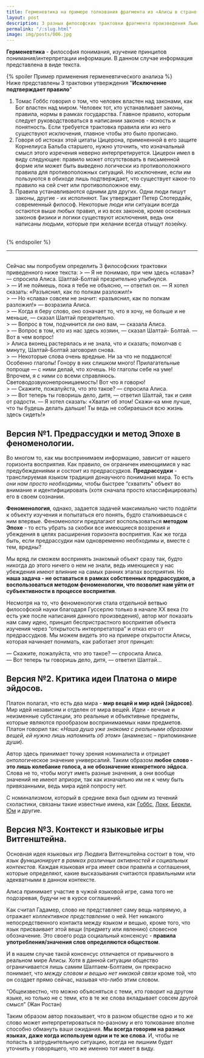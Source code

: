 ```yaml
---
title: Герменевтика на примере толкования фрагмента из «Алисы в стране чудес»
layout: post
description: 3 разных философских трактовки фрагмента произведения Льюиса Кэрролла
permalink: "/:slug.html"
image: img/posts/006.jpg
---
```


**Герменевтика** - философия понимания, изучение принципов понимания/интерпретации информации. В данном случае информация представлена в виде текста.

{% spoiler Пример применения герменевтического анализа %}
<br>
Ниже представлены 3 трактовки утверждения "**Исключение подтверждает правило**"
1. Томас Гоббс говорил о том, что человек властен над законами, как Бог властен над миром. Человек тот, кто устанавливает законы, правила, нормы в рамках государства. Главное правило, которым следует руководствоваться в написании законов - ясность и понятность. Если требуется трактовка правила или из него существуют исключения, главное чтобы это было прописано.
2. Говоря об истоках этой цитаты Цицерона, примененной в его защите Корнелиуса Бальба старшего, нужно уточнить, что изначальный смысл этого изречения неверно интерпретируется. Цицерон имел в виду следующее: правило может отсутствовать в письменной форме или может быть выведено логически из противоположного правила для противоположных ситуаций. Но исключение, если им пользуются в обиходе лишь подтверждает, что существует какое-то правило на сей счет или противоположное ему.
3. Правила устанавливаются одними для других. Одни люди пишут законы, другие - их исполняют. Так утверждает Петер Слотердайк, современный философ. Некоторые люди или ситуации всегда остаются выше любых правил, и из всех законов, кроме основных законов физики и логики существуют исключения, ведь они написаны людьми, которые при желании всегда отыщут лозейку.
<br>
{% endspoiler %}
<br>

---
<br>
Сейчас мы попробуем определить 3 философских трактовки приведенного ниже текста:
> — Я не понимаю, при чем здесь «слава»? — спросила Алиса. Шалтай-Болтай презрительно улыбнулся.<br>
> — И не поймешь, пока я тебе не объясню, — ответил он. — Я хотел сказать: «Разъяснил, как по полкам разложил!»<br>
> — Но «слава» совсем не значит: «разъяснил, как по полкам разложил!» — возразила Алиса.<br>
> — Когда я беру слово, оно означает то, что я хочу, не больше и не меньше, — сказал Шалтай презрительно.<br>
> — Вопрос в том, подчинится ли оно вам, — сказала Алиса.<br>
> — Вопрос в том, кто из нас здесь хозяин, — сказал Шалтай- Болтай. — Вот в чем вопрос!<br>
> Алиса вконец растерялась и не знала, что и сказать; помолчав с минуту, Шалтай-Болтай заговорил снова.<br>
> — Некоторые слова очень вредные. Ни за что не поддаются! Особенно глаголы! Гонору в них слишком много! Прилагательные попроще — с ними делай, что хочешь. Но глаголы себе на уме! Впрочем, я с ними со всеми справляюсь. Световодозвуконепроницаемость! Вот что я говорю!<br>
> — Скажите, пожалуйста, что это такое? — спросила Алиса.<br>
> — Вот теперь ты говоришь дело, дитя, — ответил Шалтай, так и сияя от радости. — Я хотел сказать: «Хватит об этом! Скажи-ка мне лучше, что ты будешь делать дальше! Ты ведь не собираешься всю жизнь здесь сидеть!»
  

## Версия №1. Предрассудки и метод Эпохе в феноменологии.

Во многом то, как мы воспринимаем информацию, зависит от нашего горизонта восприятия. Как правило, он ограничен имеющимися у нас предубеждениями и состоит из предрассудков. **Предрассудки** - транслируемая языком традиция донаучного понимания мира. То есть *они нам просто необходимы*, чтобы быстрее “схватить” объект во внимание и идентифицировать (хотя сначала просто классифицировать) его в своем сознании.

**Феноменология**, однако, задается задачей максимально чисто подойти к объекту изучения и попытаться его понять, будто сталкиваешься с ним впервые. Феноменологи предлагают воспользоваться **методом Эпохе** - то есть убрать за скобки все имеющиеся воззрения и убеждения в целях расширения горизонта восприятия. Как же тогда быть, если предрассудки нам одновременно необходимы и, вместе с тем, вредны?

Мы вряд ли сможем воспринять знакомый объект сразу так, будто никогда до этого ничего о нем не знали, ведь имеющиеся у нас убеждения имеют влияние на самых ранних этапах восприятия. Но **наша задача - не оставаться в рамках собственных предрассудков, а воспользоваться методом феноменологии, что позволит нам уйти от субъективности в процессе восприятия**.

Несмотря на то, что феноменология стала отдельной ветвью философской науки благодаря Гуссерлю только в начале XX века (то есть уже после написания данного произведения), автор мог показать нам саму идею, принцип беспристрастного восприятия объекта изучения через “открытость интерпретатора” и отказ его от предрассудков. Мы можем видеть это на примере открытости Алисы, которая начинает понимать, как работает этот принцип:

— Скажите, пожалуйста, что это такое? — спросила Алиса.<br>
— Вот теперь ты говоришь дело, дитя, — ответил Шалтай…


## Версия №2. Критика идеи Платона о мире эйдосов.

Платон полагал, что есть два мира - **мир вещей и мир идей (эйдосов)**. Мир идей независим и отделен от мира вещей. Идеи - вечные и неизменные субстанции, это реальные и объективные предметы, которые являются прообразом воспринимаемых нами предметов. Платон говорил так: «*Наша душа уже знакома с реальными образами вещей, ей нужно лишь напомнить об этом*» (анамнезис – припоминание души).

Автор здесь принимает точку зрения номиналиста и отрицает онтологическое значение универсалий. Таким образом **любое слово - это лишь колебание голоса, а не обозначение конкретного эйдоса**. Слова не то, чтобы могут иметь разные значения, а они вообще значений не имеют априори, так как изначально им не к чему быть привязанными, ведь мира идей попросту нет.

С номинализмом, который в средние века был одним из течений схоластики, связаны такие известные имена, как [Гоббс](https://flsf.maxdudin.ru/filosofy-novogo-vremeni.html#gobbs), [Локк](https://flsf.maxdudin.ru/filosofy-novogo-vremeni.html#lokk), [Беркли](https://flsf.maxdudin.ru/filosofy-novogo-vremeni.html#berkl), [Юм](https://flsf.maxdudin.ru/filosofy-novogo-vremeni.html#um) и другие.


## Версия №3. Контекст и языковые игры Витгенштейна.

Основная идея языковых игр Людвига Витгенштейна состоит в том, что *язык функционирует в рамках различных активностей и социальных контекстов*. Каждая языковая игра имеет свои правила и соглашения, которые определяют, какие высказывания считаются правильными или адекватными в данном контексте.

Алиса принимает участие в чужой языковой игре, сама того не подозревая, будучи не в курсе соглашений.

Как считал Гадамер, слово не представляет саму вещь напрямую, а отражает *коллективное представление* о ней. Нет никакого непосредственного контакта между языком и вещью, кроме того, что язык присваивает этой вещи (предмету или явлению) словесное обозначение. Это своего рода социальный консенсус - **правила употребления/значения слов определяются обществом**.

И в нашем случае такой консенсус отличается от привычного в реальном мире Алисы. Хотя в данной ситуации общество ограничивается лишь самим Шалтаем-Болтаем, он прекрасно понимает, что *между словом и вещью нет никакой связи* кроме той, что он создает прямо сейчас, называя что-либо этим словом.

“Общеизвестно, что можно объясняться с теми, кто говорит на другом языке, но только не с теми, кто в те же слова вкладывает совсем другой смысл” (Жан Ростан)

Таким образом автор показывает, что в разном обществе одно и то же слово может интерпретироваться по-разному и его толкование вполне способно обмануть ваши ожидания. **Мы всегда говорим на разных языках, даже когда используем одни и те же слова**. И, чтобы не попасть в затруднительную ситуацию, всегда не лишним будет уточнить у говорящего, что же именно тот имеет в виду.
